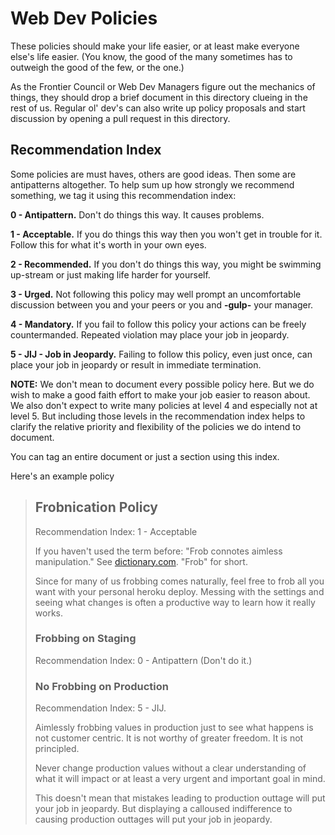 Web Dev Policies
================

These policies should make your life easier, or at least make everyone
else's life easier. (You know, the good of the many sometimes has to
outweigh the good of the few, or the one.)

As the Frontier Council or Web Dev Managers figure out the mechanics of
things, they should drop a brief document in this directory clueing in
the rest of us. Regular ol' dev's can also write up policy proposals and
start discussion by opening a pull request in this directory.

Recommendation Index
--------------------

Some policies are must haves, others are good ideas. Then some are
antipatterns altogether. To help sum up how strongly we recommend
something, we tag it using this recommendation index:

**0 - Antipattern.** Don't do things this way. It causes problems.

**1 - Acceptable.** If you do things this way then you won't get in trouble
for it. Follow this for what it's worth in your own eyes.

**2 - Recommended.** If you don't do things this way, you might be swimming
up-stream or just making life harder for yourself.

**3 - Urged.** Not following this policy may well prompt an uncomfortable
discussion between you and your peers or you and **-gulp-** your manager.

**4 - Mandatory.** If you fail to follow this policy your actions can be
freely countermanded. Repeated violation may place your job in jeopardy.

**5 - JIJ - Job in Jeopardy.** Failing to follow this policy, even just
once, can place your job in jeopardy or result in immediate termination.

**NOTE:** We don't mean to document every possible policy here.
But we do wish to make a good faith effort to make your job easier to
reason about. We also don't expect to write many policies at level
4 and especially not at level 5. But including those levels in the
recommendation index helps to clarify the relative priority and
flexibility of the policies we do intend to document.

You can tag an entire document or just a section using this index.

Here's an example policy

> Frobnication Policy
> -------------------
>
> Recommendation Index: 1 - Acceptable
>
> If you haven't used the term before: "Frob connotes aimless manipulation."
> See [dictionary.com](http://dictionary.reference.com/browse/frobnicate).
> "Frob" for short.
>
> Since for many of us frobbing comes naturally, feel free to frob all you
> want with your personal heroku deploy. Messing with the settings and
> seeing what changes is often a productive way to learn how it really
> works.
>
> ### Frobbing on Staging
>
> Recommendation Index: 0 - Antipattern (Don't do it.)
>
> ### No Frobbing on Production
>
> Recommendation Index: 5 - JIJ.
>
> Aimlessly frobbing values in production just to see what happens is
> not customer centric. It is not worthy of greater freedom. It is not
> principled.
>
> Never change production values without a clear understanding of what
> it will impact or at least a very urgent and important goal in mind.
>
> This doesn't mean that mistakes leading to production outtage will
> put your job in jeopardy. But displaying a calloused indifference to
> causing production outtages will put your job in jeopardy.
